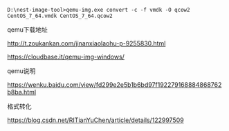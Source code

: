 ```she
D:\nest-image-tool>qemu-img.exe convert -c -f vmdk -O qcow2 CentOS_7_64.vmdk CentOS_7_64.qcow2
```



qemu下载地址

http://t.zoukankan.com/jinanxiaolaohu-p-9255830.html

https://cloudbase.it/qemu-img-windows/



qemu说明

https://wenku.baidu.com/view/fd299e2e5b1b6bd97f192279168884868762b8ba.html



格式转化

https://blog.csdn.net/RITianYuChen/article/details/122997509